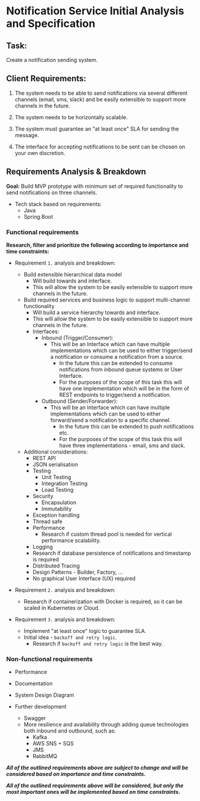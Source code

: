 # Notification Service Initial Analysis and Specification

## Task:

Create a notification sending system.

## Client Requirements:

1. The system needs to be able to send notifications via several different channels (email,
sms, slack) and be easily extensible to support more channels in the future.

2. The system needs to be horizontally scalable.

3. The system must guarantee an "at least once" SLA for sending the message.

4. The interface for accepting notifications to be sent can be chosen on your own discretion.

## Requirements Analysis & Breakdown

**Goal:**
Build MVP prototype with minimum set of required functionality to send notifications on three channels.

- Tech stack based on requirements:
    - Java
    - Spring Boot

### Functional requirements

**Research, filter and prioritize the following according to importance and time constraints:**

- Requirement `1.` analysis and breakdown:
    - Build extensible hierarchical data model
        - Will build towards and interface.
        - This will allow the system to be easily extensible to support more channels in the future.
    - Build required services and business logic to support multi-channel functionality
        - Will build a service hierarchy towards and interface.
        - This will allow the system to be easily extensible to support more channels in the future.
        - Interfaces:
            - Inbound (Trigger/Consumer):
                - This will be an Interface which can have multiple implementations which can be used to either trigger/send a notification or consume a notification from a source.
                    - In the future this can be extended to consume notifications from inbound queue systems or User Interface.
                    - For the purposes of the scope of this task this will have one implementation which will be in the form of REST endpoints to trigger/send a notification.
            - Outbound (Sender/Forwarder):
                - This will be an Interface which can have multiple implementations which can be used to either forward/send a notification to a specific channel.
                    - In the future this can be extended to push notifications etc.
                    - For the purposes of the scope of this task this will have three implementations - email, sms and slack. 
    - Additional considerations:
        - REST API
        - JSON serialisation
        - Testing
            - Unit Testing
            - Integration Testing
            - Load Testing
        - Security
            - Encapsulation
            - Immutability
        - Exception handling
        - Thread safe
        - Performance
            - Research if custom thread pool is needed for vertical performance scalability.
        - Logging
        - Research if database persistence of notifications and timestamp is required
        - Distributed Tracing
        - Design Patterns - Builder, Factory, ...
        - No graphical User Interface (UX) required

- Requirement `2.` analysis and breakdown:    
    - Research if containerization with Docker is required, so it can be scaled in Kubernetes or Cloud.

- Requirement `3.` analysis and breakdown:
    - Implement "at least once" logic to guarantee SLA.
    - Initial idea - `backoff and retry logic`.
        - Research if `backoff and retry logic` is the best way.
        
### Non-functional requirements

- Performance

- Documentation
 - System Design Diagram
 - Further development
    - Swagger
    - More resilience and availability through adding queue technologies both inbound and outbound, such as:
        - Kafka
        - AWS SNS + SQS
        - JMS
        - RabbitMQ

***All of the outlined requirements above are subject to change and will be considered based on importance and time constraints.***

***All of the outlined requirements above will be considered, but only the most important ones will be implemented based on time constraints.***
